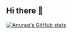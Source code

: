 ## Hi there 👋
[![Anurag's GitHub stats](https://github-readme-stats.vercel.app/api?username=mx2013713828)](https://github.com/anuraghazra/github-readme-stats)
<!--
**mx2013713828/mx2013713828** is a ✨ _special_ ✨ repository because its `README.md` (this file) appears on your GitHub profile.

Here are some ideas to get you started:

- 🔭 I’m currently working on ...
- 🌱 I’m currently learning ...
- 👯 I’m looking to collaborate on ...
- 🤔 I’m looking for help with ...
- 💬 Ask me about ...
- 📫 How to reach me: ...
- 😄 Pronouns: ...
- ⚡ Fun fact: ...
-->
